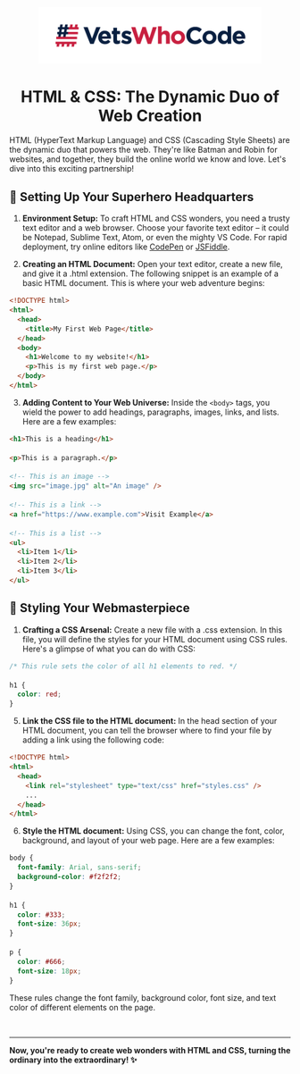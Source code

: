 <div align="center">
  <a href="https://vetswhocode.io">
    <img src="../img/vwc-logo.png" alt="Vets Who Code" width="400px" />
  </a>
</div>

<h1 align="center">HTML & CSS: The Dynamic Duo of Web Creation</h1>

HTML (HyperText Markup Language) and CSS (Cascading Style Sheets) are the dynamic duo that powers the web. They're like Batman and Robin for websites, and together, they build the online world we know and love. Let's dive into this exciting partnership!

## :dart: Setting Up Your Superhero Headquarters

1. **Environment Setup:** To craft HTML and CSS wonders, you need a trusty text editor and a web browser. Choose your favorite text editor – it could be Notepad, Sublime Text, Atom, or even the mighty VS Code. For rapid deployment, try online editors like [CodePen](https://codepen.io/) or [JSFiddle](https://jsfiddle.net/).

2. **Creating an HTML Document:** Open your text editor, create a new file, and give it a .html extension. The following snippet is an example of a basic HTML document. This is where your web adventure begins:

```html
<!DOCTYPE html>
<html>
  <head>
    <title>My First Web Page</title>
  </head>
  <body>
    <h1>Welcome to my website!</h1>
    <p>This is my first web page.</p>
  </body>
</html>
```

3. **Adding Content to Your Web Universe:** Inside the `<body>` tags, you wield the power to add headings, paragraphs, images, links, and lists. Here are a few examples:

```html
<h1>This is a heading</h1>

<p>This is a paragraph.</p>

<!-- This is an image -->
<img src="image.jpg" alt="An image" />

<!-- This is a link -->
<a href="https://www.example.com">Visit Example</a>

<!-- This is a list -->
<ul>
  <li>Item 1</li>
  <li>Item 2</li>
  <li>Item 3</li>
</ul>
```

## :art: Styling Your Webmasterpiece

1. **Crafting a CSS Arsenal:** Create a new file with a .css extension. In this file, you will define the styles for your HTML document using CSS rules. Here's a glimpse of what you can do with CSS:

```css
/* This rule sets the color of all h1 elements to red. */

h1 {
  color: red;
}
```

5. **Link the CSS file to the HTML document:** In the head section of your HTML document, you can tell the browser where to find your file by adding a link using the following code:

```html
<!DOCTYPE html>
<html>
  <head>
    <link rel="stylesheet" type="text/css" href="styles.css" />
    ...
  </head>
</html>
```

6. **Style the HTML document:** Using CSS, you can change the font, color, background, and layout of your web page. Here are a few examples:

```css
body {
  font-family: Arial, sans-serif;
  background-color: #f2f2f2;
}

h1 {
  color: #333;
  font-size: 36px;
}

p {
  color: #666;
  font-size: 18px;
}
```

These rules change the font family, background color, font size, and text color of different elements on the page.

&emsp;
<hr />

**Now, you're ready to create web wonders with HTML and CSS, turning the ordinary into the extraordinary! :sparkles:**
